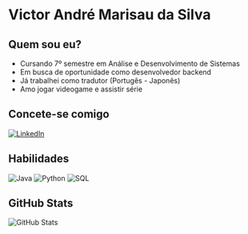 # Victor André Marisau da Silva

## Quem sou eu?
- Cursando 7º semestre em Análise e Desenvolvimento de Sistemas
- Em busca de oportunidade como desenvolvedor backend
- Já trabalhei como tradutor (Portugês - Japonês)
- Amo jogar videogame e assistir série

## Concete-se comigo
[![LinkedIn](https://img.shields.io/badge/LinkedIn-000?style=for-the-badge&logo=linkedin&logoColor=0E76A8)](https://www.linkedin.com/in/victor-marisau-684107114/)


## Habilidades
![Java](https://img.shields.io/badge/Java-000?style=for-the-badge&logo=java)
![Python](https://img.shields.io/badge/Python-000?style=for-the-badge&logo=python)
![SQL](https://img.shields.io/badge/SQL-000?style=for-the-badge&logo=java)

## GitHub Stats
![GitHub Stats](https://github-readme-stats.vercel.app/api?username=vamsilva&theme=transparent&bg_color=000&border_color=30A3DC&show_icons=true&icon_color=30A3DC&title_color=E94D5F&text_color=FFF&&hide_title=true)